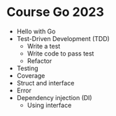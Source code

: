 # Course Go 2023
* Hello with Go
* Test-Driven Development (TDD)
  * Write a test
  * Write code to pass test
  * Refactor
* Testing
* Coverage
* Struct and interface
* Error
* Dependency injection (DI)
  * Using interface
